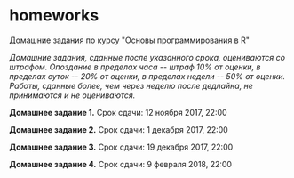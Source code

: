 # homeworks

Домашние задания по курсу "Основы программирования в R"

*Домашние задания, сданные после указанного срока, оцениваются со штрафом. Опоздание в пределах часа -- штраф 10% от оценки, в пределах суток -- 20% от оценки, в пределах недели -- 50% от оценки. Работы, сданные более, чем через неделю после дедлайна, не принимаются и не оцениваются.*

**Домашнее задание 1.** Срок сдачи: 12 ноября 2017, 22:00

**Домашнее задание 2.** Срок сдачи: 1 декабря 2017, 22:00

**Домашнее задание 3.** Срок сдачи: 19 декабря 2017, 22:00

**Домашнее задание 4.** Срок сдачи: 9 февраля 2018, 22:00